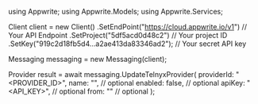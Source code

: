 using Appwrite;
using Appwrite.Models;
using Appwrite.Services;

Client client = new Client()
    .SetEndPoint("https://cloud.appwrite.io/v1") // Your API Endpoint
    .SetProject("5df5acd0d48c2") // Your project ID
    .SetKey("919c2d18fb5d4...a2ae413da83346ad2"); // Your secret API key

Messaging messaging = new Messaging(client);

Provider result = await messaging.UpdateTelnyxProvider(
    providerId: "<PROVIDER_ID>",
    name: "<NAME>", // optional
    enabled: false, // optional
    apiKey: "<API_KEY>", // optional
    from: "<FROM>" // optional
);